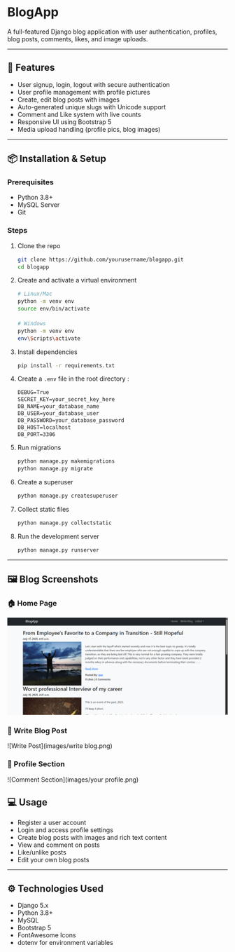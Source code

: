 # BlogApp

A full-featured Django blog application with user authentication, profiles, blog posts, comments, likes, and image uploads.

---

## 🚀 Features

- User signup, login, logout with secure authentication  
- User profile management with profile pictures  
- Create, edit blog posts with images  
- Auto-generated unique slugs with Unicode support  
- Comment and Like system with live counts  
- Responsive UI using Bootstrap 5  
- Media upload handling (profile pics, blog images)  

---

## 📦 Installation & Setup

### Prerequisites

- Python 3.8+  
- MySQL Server  
- Git  

### Steps

1. Clone the repo

    ```bash
    git clone https://github.com/yourusername/blogapp.git
    cd blogapp
    ```

2. Create and activate a virtual environment

    ```bash
    # Linux/Mac
    python -m venv env
    source env/bin/activate

    # Windows
    python -m venv env
    env\Scripts\activate
    ```

3. Install dependencies

    ```bash
    pip install -r requirements.txt
    ```

4. Create a `.env` file in the root directory :

    ```
    DEBUG=True
    SECRET_KEY=your_secret_key_here
    DB_NAME=your_database_name
    DB_USER=your_database_user
    DB_PASSWORD=your_database_password
    DB_HOST=localhost
    DB_PORT=3306
    ```

5. Run migrations

    ```bash
    python manage.py makemigrations
    python manage.py migrate
    ```

6. Create a superuser

    ```bash
    python manage.py createsuperuser
    ```

7. Collect static files

    ```bash
    python manage.py collectstatic
    ```

8. Run the development server

    ```bash
    python manage.py runserver
    ```

---
## 🖼️ Blog Screenshots

### 🏠 Home Page
![Home Page](images/Homepage.png)

### 📝 Write Blog Post
![Write Post](images/write blog.png)

### 💬 Profile Section
![Comment Section](images/your profile.png)


## 💻 Usage

- Register a user account  
- Login and access profile settings  
- Create blog posts with images and rich text content  
- View and comment on posts  
- Like/unlike posts  
- Edit your own blog posts  

---

## ⚙️ Technologies Used

- Django 5.x  
- Python 3.8+  
- MySQL  
- Bootstrap 5  
- FontAwesome Icons  
- dotenv for environment variables  
